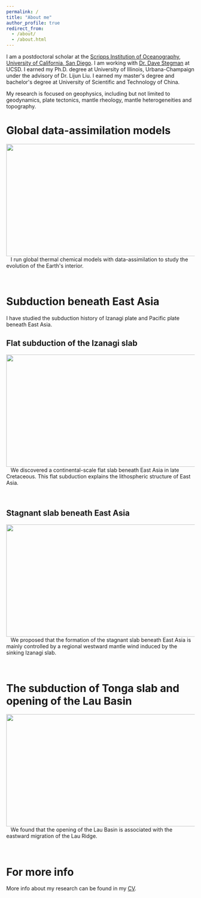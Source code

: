 ```yaml
---
permalink: /
title: "About me"
author_profile: true
redirect_from: 
  - /about/
  - /about.html
---
```


I am a postdoctoral scholar at the [Scripps Institution of Oceanography](https://scripps.ucsd.edu/), [University of California, San Diego](https://ucsd.edu/). I am working with [Dr. Dave Stegman](https://dstegman.scrippsprofiles.ucsd.edu/) at UCSD. I earned my Ph.D. degree at University of Illinois, Urbana-Champaign under the advisory of Dr. Lijun Liu. I earned my master's degree and bachelor's degree at University of Scientific and Technology of China.

My research is focused on geophysics, including but not limited to geodynamics, plate tectonics, mantle rheology, mantle heterogeneities and topography.

Global data-assimilation models
======

<img align="left" width="600" height="300" src="https://diandianpeng.github.io/images/global_models.gif">

&nbsp;&nbsp;&nbsp;I run global thermal chemical models with data-assimilation to study the evolution of the Earth's interior.

<br clear="left"/>

Subduction beneath East Asia
======
I have studied the subduction history of Izanagi plate and Pacific plate beneath East Asia.

Flat subduction of the Izanagi slab
------
<img align="left" width="600" height="300" src="https://diandianpeng.github.io/images/subduction_east_asia.png">

&nbsp;&nbsp;&nbsp;We discovered a continental-scale flat slab beneath East Asia in late Cretaceous. This flat subduction explains the lithospheric structure of East Asia.

<br clear="left"/>

Stagnant slab beneath East Asia
------
<img align="left" width="600" height="300" src="https://diandianpeng.github.io/images/izanagi_slab.png">

&nbsp;&nbsp;&nbsp;We proposed that the formation of the stagnant slab beneath East Asia is mainly controlled by a regional westward mantle wind induced by the sinking Izanagi slab.

<br clear="left"/>

The subduction of Tonga slab and opening of the Lau Basin
======

<img align="left" width="600" height="300" src="https://diandianpeng.github.io/images/lau_basin_opening.png">

&nbsp;&nbsp;&nbsp;We found that the opening of the Lau Basin is associated with the eastward migration of the Lau Ridge.

<br clear="left"/>

For more info
======
More info about my research can be found in my [CV](https://diandianpeng.github.io/cv/). 
